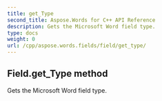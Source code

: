 ```yaml
---
title: get_Type
second_title: Aspose.Words for C++ API Reference
description: Gets the Microsoft Word field type. 
type: docs
weight: 0
url: /cpp/aspose.words.fields/field/get_type/
---
```

## Field.get_Type method


Gets the Microsoft Word field type.

